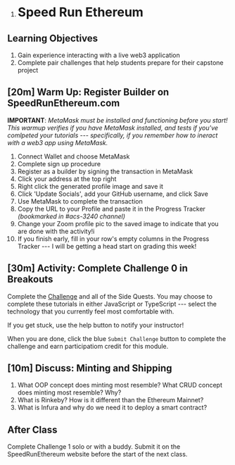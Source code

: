 1. # Speed Run Ethereum

## Learning Objectives

1. Gain experience interacting with a live web3 application
2. Complete pair challenges that help students prepare for their capstone project

## [20m] Warm Up: Register Builder on SpeedRunEthereum.com

**IMPORTANT**: *MetaMask must be installed and functioning before you start! This warmup verifies if you have MetaMask installed, and tests if you've comlpeted your tutorials --- specifically, if you remember how to ineract with a web3 app using MetaMask.*

1. Connect Wallet and choose MetaMask
2. Complete sign up procedure
3. Register as a builder by signing the transaction in MetaMask
4. Click your address at the top right
5. Right click the generated profile image and save it
6. Click 'Update Socials',  add your GitHub username, and click Save
7. Use MetaMask to complete the transaction
8. Copy the URL to your Profile and paste it in the Progress Tracker *(bookmarked in #acs-3240 channel)*
9. Change your Zoom profile pic to the saved image to indicate that you are done with the activity!i
10. If you finish early, fill in your row's empty columns in the Progress Tracker --- I will be getting a head start on grading this week! 

## [30m] Activity: Complete Challenge 0 in Breakouts

Complete the [Challenge](https://speedrunethereum.com/challenge/simple-nft-example) and all of the Side Quests. You may choose to complete these tutorials in either JavaScript or TypeScript --- select the technology that you currently feel most comfortable with.

If you get stuck, use the help button to notify your instructor!

When you are done, click the blue `Submit Challenge` button to complete the challenge and earn participatiom credit for this module.

## [10m] Discuss: Minting and Shipping

1. What OOP concept does minting most resemble? What CRUD concept does minting most resemble? Why?
2. What is Rinkeby? How is it different than the Ethereum Mainnet?
3. What is Infura and why do we need it to deploy a smart contract?

## After Class

Complete Challenge 1 solo or with a buddy. Submit it on the SpeedRunEthereum website before the start of the next class.
